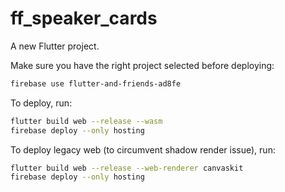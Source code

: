 # ff_speaker_cards

A new Flutter project.

Make sure you have the right project selected before deploying:
``` Bash
firebase use flutter-and-friends-ad8fe
```

To deploy, run:
``` Bash
flutter build web --release --wasm
firebase deploy --only hosting
```

To deploy legacy web (to circumvent shadow render issue), run:
``` Bash
flutter build web --release --web-renderer canvaskit
firebase deploy --only hosting
```
